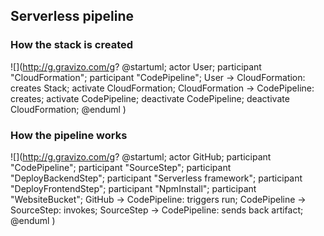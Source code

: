 ## Serverless pipeline

### How the stack is created

![](http://g.gravizo.com/g?
  @startuml;
  actor User;
  participant "CloudFormation";
  participant "CodePipeline";
  User -> CloudFormation: creates Stack;
  activate CloudFormation;
  CloudFormation -> CodePipeline: creates;
  activate CodePipeline;
  deactivate CodePipeline;
  deactivate CloudFormation;
  @enduml
)

### How the pipeline works

![](http://g.gravizo.com/g?
  @startuml;
  actor GitHub;
  participant "CodePipeline";
  participant "SourceStep";
  participant "DeployBackendStep";
  participant "Serverless framework";
  participant "DeployFrontendStep";
  participant "NpmInstall";
  participant "WebsiteBucket";
  GitHub -> CodePipeline: triggers run;
  CodePipeline -> SourceStep: invokes;
  SourceStep -> CodePipeline: sends back artifact;
  @enduml
)

